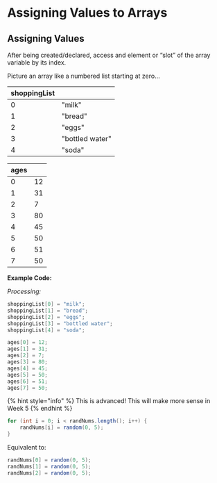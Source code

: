 # Assigning Values to Arrays

## Assigning Values

After being created/declared, access and element or “slot” of the array variable by its index.

Picture an array like a numbered list starting at zero...

| shoppingList |                                                                                                                                                              |
| ------------ | ------------------------------------------------------------------------------------------------------------------------------------------------------------ |
| 0            | "milk"                                                                                                                                                       |
| 1            | "bread"                                                                                                                                                      |
| 2            | "eggs"                                                                                                                                                       |
| 3            | "bottled water"                                                                                                                                              |
| 4            | "soda"                                                                                                                                                       |

| ages |                                                                                                                                                 |
| ---- | ----------------------------------------------------------------------------------------------------------------------------------------------- |
| 0    | 12                                                                                                                                              |
| 1    | 31                                                                                                                                              |
| 2    | 7                                                                                                                                               |
| 3    | 80                                                                                                                                              |
| 4    | 45                                                                                                                                              |
| 5    | 50                                                                                                                                              |
| 6    | 51                                                                                                                                              |
| 7    | 50                                                                                                                                              |

**Example Code:**

_Processing:_

```java
shoppingList[0] = "milk";
shoppingList[1] = "bread";
shoppingList[2] = "eggs";
shoppingList[3] = "bottled water";
shoppingList[4] = "soda";
```

```java
ages[0] = 12;
ages[1] = 31;
ages[2] = 7;
ages[3] = 80;
ages[4] = 45;
ages[5] = 50;
ages[6] = 51;
ages[7] = 50;
```

{% hint style="info" %}
This is advanced! This will make more sense in Week 5
{% endhint %}

```java
for (int i = 0; i < randNums.length(); i++) {
	randNums[i] = random(0, 5);
}
```

Equivalent to:

```java
randNums[0] = random(0, 5);
randNums[1] = random(0, 5);
randNums[2] = random(0, 5);
```
